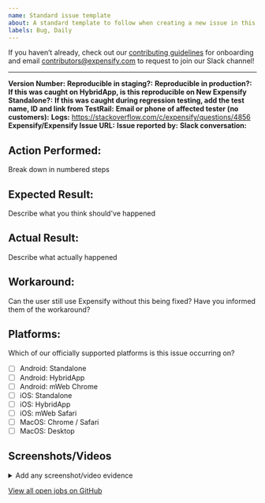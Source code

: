 ```yaml
---
name: Standard issue template
about: A standard template to follow when creating a new issue in this repository
labels: Bug, Daily
---
```


If you haven’t already, check out our [contributing guidelines](https://github.com/Expensify/ReactNativeChat/blob/main/contributingGuides/CONTRIBUTING.md) for onboarding and email contributors@expensify.com to request to join our Slack channel!
___

**Version Number:**
**Reproducible in staging?:**
**Reproducible in production?:**
**If this was caught on HybridApp, is this reproducible on New Expensify Standalone?:**
**If this was caught during regression testing, add the test name, ID and link from TestRail:**
**Email or phone of affected tester (no customers):**
**Logs:** https://stackoverflow.com/c/expensify/questions/4856
**Expensify/Expensify Issue URL:**
**Issue reported by:**
**Slack conversation:**

## Action Performed:
Break down in numbered steps

## Expected Result:
Describe what you think should've happened

## Actual Result:
Describe what actually happened

## Workaround:
Can the user still use Expensify without this being fixed? Have you informed them of the workaround?

## Platforms:
<!---
Check off any platforms that are affected by this issue
--->
Which of our officially supported platforms is this issue occurring on?
- [ ] Android: Standalone
- [ ] Android: HybridApp
- [ ] Android: mWeb Chrome
- [ ] iOS: Standalone
- [ ] iOS: HybridApp
- [ ] iOS: mWeb Safari
- [ ] MacOS: Chrome / Safari
- [ ] MacOS: Desktop

## Screenshots/Videos

<details>
  <summary>Add any screenshot/video evidence</summary>

  
</details>

[View all open jobs on GitHub](https://github.com/Expensify/App/issues?q=is%3Aopen+is%3Aissue+label%3A%22Help+Wanted%22)
